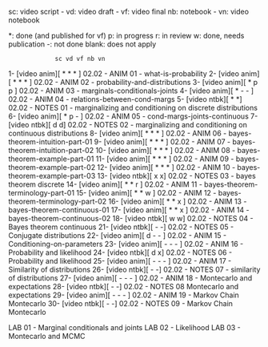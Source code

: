 
sc: video script  -   vd: video draft   -  vf: video final
nb: notebook -  vn: video notebook

*: done (and published for vf)
p: in progress
r: in review
w: done, needs publication
-: not done
blank: does not apply

                 sc vd vf nb vn
1-  [video anim][ *  *  *      ] 02.02 - ANIM 01 - what-is-probability
2-  [video anim][ *  *  *      ] 02.02 - ANIM 02 - probability-and-distributions
3-  [video anim][ *  p  p      ] 02.02 - ANIM 03 - marginals-conditionals-joints
4-  [video anim][ *  -  -      ] 02.02 - ANIM 04 - relations-between-cond-margs
5-  [video ntbk][          *  *] 02.02 - NOTES 01 - marginalizing and conditioning on discrete distributions
6-  [video anim][ *  p  -      ] 02.02 - ANIM 05 - cond-margs-joints-continuous
7-  [video ntbk][          d  d] 02.02 - NOTES 02 - marginalizing and conditioning on continuous distributions
8-  [video anim][ *  *  *      ] 02.02 - ANIM 06 - bayes-theorem-intuition-part-01
9-  [video anim][ *  *  *      ] 02.02 - ANIM 07 - bayes-theorem-intuition-part-02
10- [video anim][ *  *  *      ] 02.02 - ANIM 08 - bayes-theorem-example-part-01
11- [video anim][ *  *  *      ] 02.02 - ANIM 09 - bayes-theorem-example-part-02
12- [video anim][ *  *  *      ] 02.02 - ANIM 10 - bayes-theorem-example-part-03
13- [video ntbk][          x  x] 02.02 - NOTES 03 - bayes theorem discrete
14- [video anim][ *  *  r      ] 02.02 - ANIM 11 - bayes-theorem-terminology-part-01
15- [video anim][ *  *  w      ] 02.02 - ANIM 12 - bayes-theorem-terminology-part-02
16- [video anim][ *  *  x      ] 02.02 - ANIM 13 - bayes-theorem-continuous-01
17- [video anim][ *  *  x      ] 02.02 - ANIM 14 - bayes-theorem-continuous-02
18- [video ntbk][          w  w] 02.02 - NOTES 04 - Bayes theorem continuous
21- [video ntbk][          -  -] 02.02 - NOTES 05 - Conjugate distributions
22- [video anim][ d  -  -      ] 02.02 - ANIM 15 - Conditioning-on-parameters
23- [video anim][ -  -  -      ] 02.02 - ANIM 16 - Probability and likelihood
24- [video ntbk][          d  x] 02.02 - NOTES 06 - Probability and likelihood
25- [video anim][ -  -  -      ] 02.02 - ANIM 17 - Similarity of distributions
26- [video ntbk][          -  -] 02.02 - NOTES 07 - similarity of distributions
27- [video anim][ -  -  -      ] 02.02 - ANIM 18 - Montecarlo and expectations
28- [video ntbk][          -  -] 02.02 - NOTES 08 Montecarlo and expectations
29- [video anim][ -  -  -      ] 02.02 - ANIM 19 - Markov Chain Montecarlo
30- [video ntbk][          -  -] 02.02 - NOTES 09 - Markov Chain Montecarlo

LAB 01 - Marginal conditionals and joints
LAB 02 - Likelihood
LAB 03 - Montecarlo and MCMC

